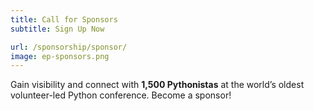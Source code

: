 ```yaml
---
title: Call for Sponsors
subtitle: Sign Up Now

url: /sponsorship/sponsor/
image: ep-sponsors.png
---
```


Gain visibility and connect with **1,500 Pythonistas** at the world’s oldest volunteer-led
Python conference. Become a sponsor!
